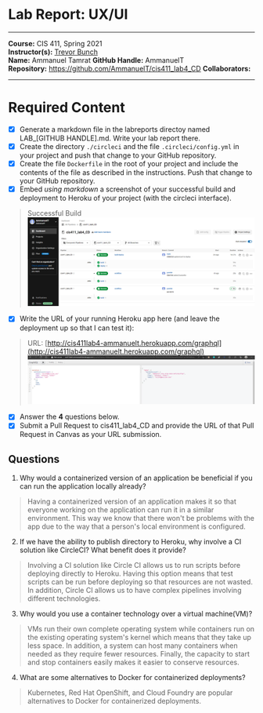 # Lab Report: UX/UI
___
**Course:** CIS 411, Spring 2021  
**Instructor(s):** [Trevor Bunch](https://github.com/trevordbunch)  
**Name:** Ammanuel Tamrat
**GitHub Handle:** AmmanuelT  
**Repository:** https://github.com/AmmanuelT/cis411_lab4_CD
**Collaborators:** 
___

# Required Content

- [x] Generate a markdown file in the labreports directoy named LAB_[GITHUB HANDLE].md. Write your lab report there.
- [x] Create the directory ```./circleci``` and the file ```.circleci/config.yml``` in your project and push that change to your GitHub repository.
- [x] Create the file ```Dockerfile``` in the root of your project and include the contents of the file as described in the instructions. Push that change to your GitHub repository.
- [x] Embed _using markdown_ a screenshot of your successful build and deployment to Heroku of your project (with the circleci interface).  
> Successful Build ![Successful Build](../assets/ci_deploy.png)
- [x] Write the URL of your running Heroku app here (and leave the deployment up so that I can test it):  
> URL: [http://cis411lab4-ammanuelt.herokuapp.com/graphql](http://cis411lab4-ammanuelt.herokuapp.com/graphql)  
> ![Successful Test on Deployed URL](../assets/graphql.png)
- [x] Answer the **4** questions below.
- [x] Submit a Pull Request to cis411_lab4_CD and provide the URL of that Pull Request in Canvas as your URL submission.

## Questions
1. Why would a containerized version of an application be beneficial if you can run the application locally already?
> Having a containerized version of an application makes it so that everyone working on the application can run it in a similar environment. This way we know that there won't be problems with the app due to the way that a person's local environment is configured.
2. If we have the ability to publish directory to Heroku, why involve a CI solution like CircleCI? What benefit does it provide?
> Involving a CI solution like Circle CI allows us to run scripts before deploying directly to Heroku. Having this option means that test scripts can be run before deploying so that resources are not wasted. In addition, Circle CI allows us to have complex pipelines involving different technologies.
3. Why would you use a container technology over a virtual machine(VM)?
> VMs run their own complete operating system while containers run on the existing operating system's kernel which means that they take up less space. In addition, a system can host many containers when needed as they require fewer resources. Finally, the capacity to start and stop containers easily makes it easier to conserve resources.
4. What are some alternatives to Docker for containerized deployments?
> Kubernetes, Red Hat OpenShift, and Cloud Foundry are popular alternatives to Docker for containerized deployments.